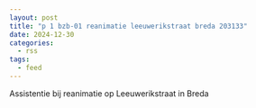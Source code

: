 ```yaml
---
layout: post
title: "p 1 bzb-01 reanimatie leeuwerikstraat breda 203133"
date: 2024-12-30
categories: 
  - rss
tags: 
  - feed
---
```


Assistentie bij reanimatie op Leeuwerikstraat in Breda
